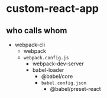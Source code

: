 # custom-react-app

## who calls whom

- webpack-cli
  - webpack
  - `webpack.config.js`
    - webpack-dev-server
    - babel-loader
      - @babel/core
      - `babel.config.json`
        - @babel/preset-react
